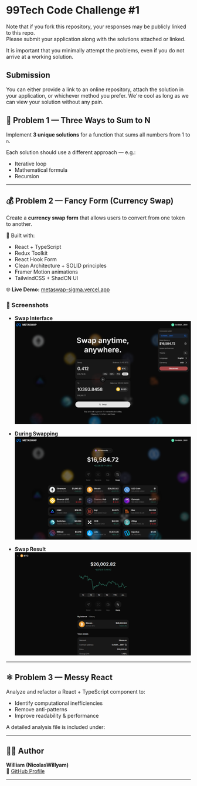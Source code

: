 # 99Tech Code Challenge #1

Note that if you fork this repository, your responses may be publicly linked to this repo.  
Please submit your application along with the solutions attached or linked.

It is important that you minimally attempt the problems, even if you do not arrive at a working solution.

## Submission

You can either provide a link to an online repository, attach the solution in your application, or whichever method you prefer.
We're cool as long as we can view your solution without any pain.

## 🧩 Problem 1 — Three Ways to Sum to N

Implement **3 unique solutions** for a function that sums all numbers from 1 to `n`.

Each solution should use a different approach — e.g.:

- Iterative loop
- Mathematical formula
- Recursion

---

## 💰 Problem 2 — Fancy Form (Currency Swap)

Create a **currency swap form** that allows users to convert from one token to another.

🧠 Built with:

- React + TypeScript
- Redux Toolkit
- React Hook Form
- Clean Architecture + SOLID principles
- Framer Motion animations
- TailwindCSS + ShadCN UI

🌐 **Live Demo:** [metaswap-sigma.vercel.app](https://metaswap-sigma.vercel.app/)

### 📸 Screenshots

- **Swap Interface**
  ![Swap UI](./public/image1.png)

- **During Swapping**
  ![Loading](./public/image2.png)

- **Swap Result**
  ![Result](./public/image3.png)

---

## ⚛️ Problem 3 — Messy React

Analyze and refactor a React + TypeScript component to:

- Identify computational inefficiencies
- Remove anti-patterns
- Improve readability & performance

A detailed analysis file is included under:

---

## 👨‍💻 Author

**William (NicolasWillyam)**  
📍 [GitHub Profile](https://github.com/NicolasWillyam)

---
